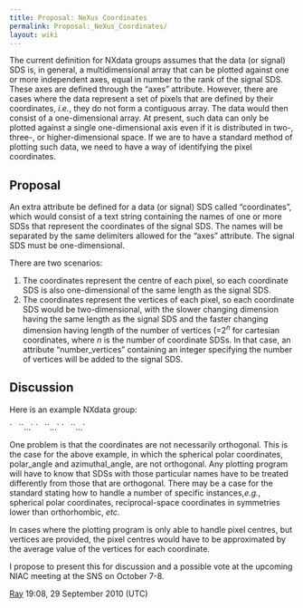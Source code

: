 ```yaml
---
title: Proposal: NeXus Coordinates
permalink: Proposal:_NeXus_Coordinates/
layout: wiki
---
```


The current definition for NXdata groups assumes that the data (or
signal) SDS is, in general, a multidimensional array that can be plotted
against one or more independent axes, equal in number to the rank of the
signal SDS. These axes are defined through the “axes” attribute.
However, there are cases where the data represent a set of pixels that
are defined by their coordinates, <em>i.e.</em>, they do not form a
contiguous array. The data would then consist of a one-dimensional
array. At present, such data can only be plotted against a single
one-dimensional axis even if it is distributed in two-, three-, or
higher-dimensional space. If we are to have a standard method of
plotting such data, we need to have a way of identifying the pixel
coordinates.

Proposal
--------

An extra attribute be defined for a data (or signal) SDS called
“coordinates”, which would consist of a text string containing the names
of one or more SDSs that represent the coordinates of the signal SDS.
The names will be separated by the same delimiters allowed for the
“axes” attribute. The signal SDS must be one-dimensional.

There are two scenarios:

1.  The coordinates represent the centre of each pixel, so each
    coordinate SDS is also one-dimensional of the same length as the
    signal SDS.
2.  The coordinates represent the vertices of each pixel, so each
    coordinate SDS would be two-dimensional, with the slower changing
    dimension having the same length as the signal SDS and the faster
    changing dimension having length of the number of vertices
    (=2<sup><em>n</em></sup> for cartesian coordinates, where <em>n</em>
    is the number of coordinate SDSs. In that case, an attribute
    “number\_vertices” containing an integer specifying the number of
    vertices will be added to the signal SDS.

Discussion
----------

Here is an example NXdata group:

<NXdata name="data">  
`   `<data signal="1" coordinates="polar_angle:azimuthal_angle">`...`</data>  
`   `<polar_angle>`...`</polar_angle>  
`   `<azimuthal_angle>`...`</azimuthal_angle>  
</NXdata>

One problem is that the coordinates are not necessarily orthogonal. This
is the case for the above example, in which the spherical polar
coordinates, polar\_angle and azimuthal\_angle, are not orthogonal. Any
plotting program will have to know that SDSs with those particular names
have to be treated differently from those that are orthogonal. There may
be a case for the standard stating how to handle a number of specific
instances,<em>e.g.</em>, spherical polar coordinates, reciprocal-space
coordinates in symmetries lower than orthorhombic, <em>etc</em>.

In cases where the plotting program is only able to handle pixel
centres, but vertices are provided, the pixel centres would have to be
approximated by the average value of the vertices for each coordinate.

I propose to present this for discussion and a possible vote at the
upcoming NIAC meeting at the SNS on October 7-8.

  
[Ray](User%3ARay_Osborn "wikilink") 19:08, 29 September 2010 (UTC)

